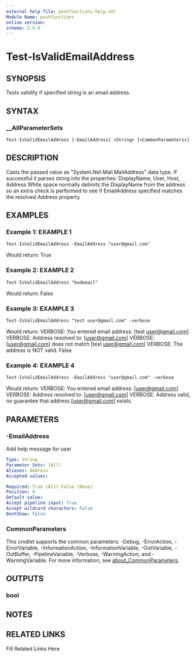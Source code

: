 ```yaml
---
external help file: poshfunctions-help.xml
Module Name: poshfunctions
online version: 
schema: 2.0.0
---
```


# Test-IsValidEmailAddress

## SYNOPSIS

Tests validity if specified string is an email address.

## SYNTAX

### __AllParameterSets

```
Test-IsValidEmailAddress [-EmailAddress] <String> [<CommonParameters>]
```

## DESCRIPTION

Casts the passed value as "System.Net.Mail.MailAddress" data type.
If successful it parses string into the properties: DisplayName, User, Host, Address
White space normally delimits the DisplayName from the address so an extra check
is performed to see if EmailAddress specified matches the resolved Address property


## EXAMPLES

### Example 1: EXAMPLE 1

```
Test-IsValidEmailAddress -EmailAddress "user@gmail.com"
```

Would return:
True





### Example 2: EXAMPLE 2

```
Test-IsValidEmailAddress "bademail"
```

Would return:
False





### Example 3: EXAMPLE 3

```
Test-IsValidEmailAddress "test user@gmail.com" -verbose
```

Would return:
VERBOSE: You entered email address: [test user@gmail.com]
VERBOSE: Address resolved to: [user@gmail.com]
VERBOSE: [user@gmail.com] does not match [test user@gmail.com]
VERBOSE: The address is NOT valid.
False





### Example 4: EXAMPLE 4

```
Test-IsValidEmailAddress -EmailAddress "user@gmail.com" -verbose
```

Would return:
VERBOSE: You entered email address: [user@gmail.com]
VERBOSE: Address resolved to: [user@gmail.com]
VERBOSE: Address valid, no guarantee that address [user@gmail.com] exists.






## PARAMETERS

### -EmailAddress

Add help message for user

```yaml
Type: String
Parameter Sets: (All)
Aliases: Address
Accepted values: 

Required: True (All) False (None)
Position: 0
Default value: 
Accept pipeline input: True
Accept wildcard characters: False
DontShow: False
```


### CommonParameters

This cmdlet supports the common parameters: -Debug, -ErrorAction, -ErrorVariable, -InformationAction, -InformationVariable, -OutVariable, -OutBuffer, -PipelineVariable, -Verbose, -WarningAction, and -WarningVariable. For more information, see [about_CommonParameters](http://go.microsoft.com/fwlink/?LinkID=113216).

## OUTPUTS

### bool



## NOTES



## RELATED LINKS

Fill Related Links Here

